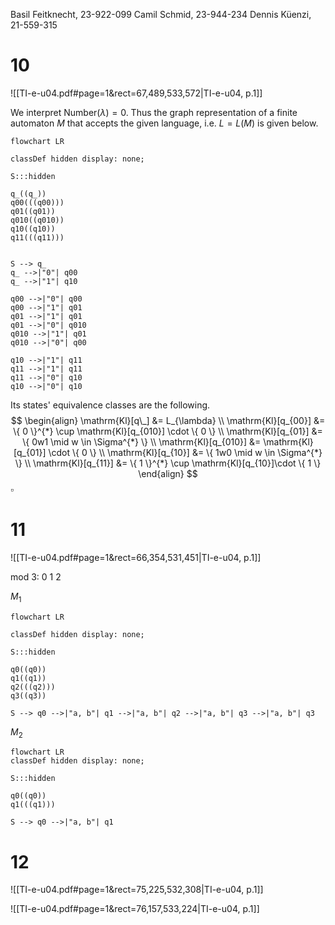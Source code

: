 
Basil Feitknecht, 23-922-099
Camil Schmid, 23-944-234
Dennis Küenzi, 21-559-315


# 10
![[TI-e-u04.pdf#page=1&rect=67,489,533,572|TI-e-u04, p.1]]

We interpret $\mathrm{Number}(\lambda)=0$. Thus the graph representation of a finite automaton $M$ that accepts the given language, i.e. $L=L(M)$ is given below.
```mermaid
flowchart LR

classDef hidden display: none;

S:::hidden

q_((q_))
q00(((q00)))
q01((q01))
q010((q010))
q10((q10))
q11(((q11)))


S --> q_
q_ -->|"0"| q00
q_ -->|"1"| q10

q00 -->|"0"| q00
q00 -->|"1"| q01
q01 -->|"1"| q01
q01 -->|"0"| q010
q010 -->|"1"| q01
q010 -->|"0"| q00

q10 -->|"1"| q11
q11 -->|"1"| q11
q11 -->|"0"| q10
q10 -->|"0"| q10
```

Its states' equivalence classes are the following.
$$
\begin{align}
\mathrm{Kl}[q\_] &= L_{\lambda} \\
\mathrm{Kl}[q_{00}] &= \{ 0 \}^{*} \cup \mathrm{Kl}[q_{010}] \cdot \{ 0 \} \\
\mathrm{Kl}[q_{01}] &= \{ 0w1 \mid w \in \Sigma^{*} \} \\
\mathrm{Kl}[q_{010}] &= \mathrm{Kl}[q_{01}] \cdot \{ 0 \} \\
\mathrm{Kl}[q_{10}] &= \{ 1w0 \mid w \in \Sigma^{*} \} \\
\mathrm{Kl}[q_{11}] &= \{ 1 \}^{*} \cup \mathrm{Kl}[q_{10}]\cdot \{ 1 \}
\end{align}
$$
$\square$


# 11
![[TI-e-u04.pdf#page=1&rect=66,354,531,451|TI-e-u04, p.1]]

mod 3:
0
1
2

$M_{1}$
```mermaid
flowchart LR

classDef hidden display: none;

S:::hidden

q0((q0))
q1((q1))
q2(((q2)))
q3((q3))

S --> q0 -->|"a, b"| q1 -->|"a, b"| q2 -->|"a, b"| q3 -->|"a, b"| q3
```


$M_{2}$
```mermaid
flowchart LR
classDef hidden display: none;

S:::hidden

q0((q0))
q1(((q1)))

S --> q0 -->|"a, b"| q1

```


# 12

![[TI-e-u04.pdf#page=1&rect=75,225,532,308|TI-e-u04, p.1]]



![[TI-e-u04.pdf#page=1&rect=76,157,533,224|TI-e-u04, p.1]]

